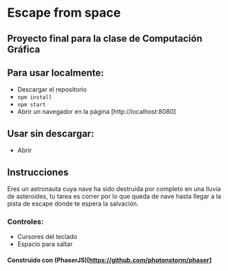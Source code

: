 # Escape from space 

## Proyecto final para la clase de Computación Gráfica

## Para usar localmente:
- Descargar el repositorio
- `npm install`
- `npm start`
- Abrir un navegador en la página [http://localhost:8080]

## Usar sin descargar:
- Abrir 

## Instrucciones
Eres un astronauta cuya nave ha sido destruida por completo
en una lluvia de asteroides, tu tarea es correr por lo que queda
de nave hasta llegar a la pista de escape donde te espera la salvación.

### Controles:
- Cursores del teclado
- Espacio para saltar


#### Construido con (PhaserJS)[https://github.com/photonstorm/phaser]
